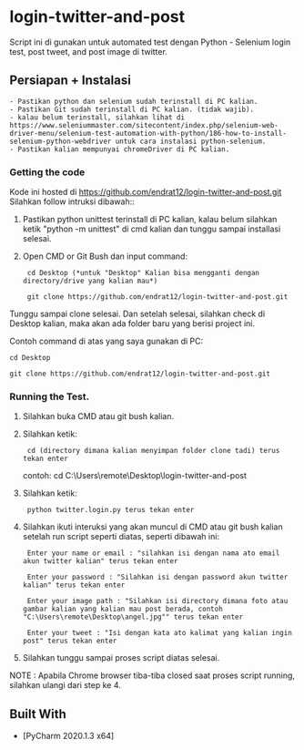 # login-twitter-and-post

Script ini di gunakan untuk automated test dengan Python - Selenium login test, post tweet, and post image di twitter.

## Persiapan + Instalasi

    - Pastikan python dan selenium sudah terinstall di PC kalian.
    - Pastikan Git sudah terinstall di PC kalian. (tidak wajib).
    - kalau belum terinstall, silahkan lihat di https://www.seleniummaster.com/sitecontent/index.php/selenium-web-driver-menu/selenium-test-automation-with-python/186-how-to-install-selenium-python-webdriver untuk cara instalasi python-selenium.
    - Pastikan kalian mempunyai chromeDriver di PC kalian.

### Getting the code

Kode ini hosted di https://github.com/endrat12/login-twitter-and-post.git
Silahkan follow intruksi dibawah::

1. Pastikan python unittest terinstall di PC kalian, kalau belum silahkan ketik "python -m unittest" di cmd kalian dan tunggu sampai installasi selesai.
2. Open CMD or Git Bush dan input command:

        cd Desktop (*untuk "Desktop" Kalian bisa mengganti dengan directory/drive yang kalian mau*)
  
        git clone https://github.com/endrat12/login-twitter-and-post.git
  
Tunggu sampai clone selesai. Dan setelah selesai, silahkan check di Desktop kalian, maka akan ada folder baru yang berisi project ini.

Contoh command di atas yang saya gunakan di PC:

    cd Desktop
  
    git clone https://github.com/endrat12/login-twitter-and-post.git
  

### Running the Test.

1. Silahkan buka CMD atau git bush kalian.
2. Silahkan ketik:

        cd (directory dimana kalian menyimpan folder clone tadi) terus tekan enter
  
   contoh: cd C:\Users\remote\Desktop\login-twitter-and-post
  
3. Silahkan ketik:

        python twitter.login.py terus tekan enter
    
4. Silahkan ikuti interuksi yang akan muncul di CMD atau git bush kalian setelah run script seperti diatas, seperti dibawah ini:

        Enter your name or email : "silahkan isi dengan nama ato email akun twitter kalian" terus tekan enter
  
        Enter your password : "Silahkan isi dengan password akun twitter kalian" terus tekan enter
  
        Enter your image path : "Silahkan isi directory dimana foto atau gambar kalian yang kalian mau post berada, contoh "C:\Users\remote\Desktop\angel.jpg"" terus tekan enter
  
        Enter your tweet : "Isi dengan kata ato kalimat yang kalian ingin post" terus tekan enter
  
5. Silahkan tunggu sampai proses script diatas selesai.

NOTE : Apabila Chrome browser tiba-tiba closed saat proses script running, silahkan ulangi dari step ke 4.


## Built With

* [PyCharm 2020.1.3 x64]
